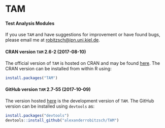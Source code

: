 # TAM
#### Test Analysis Modules


If you use `TAM` and have suggestions for improvement or have found bugs, please email me at robitzsch@ipn.uni.kiel.de.

#### CRAN version `TAM` 2.6-2 (2017-08-10)

The official version of `TAM` is hosted on CRAN and may be found [here](https://cran.r-project.org/package=TAM). 
The CRAN version can be installed from within R using:

```r
install.packages("TAM")
```

#### GitHub version `TAM` 2.7-55 (2017-10-09)

The version hosted [here](https://github.com/alexanderrobitzsch/TAM) is the development version of `TAM`. 
The GitHub version can be installed using `devtools` as:

```r
install.packages("devtools")
devtools::install_github("alexanderrobitzsch/TAM")
```

